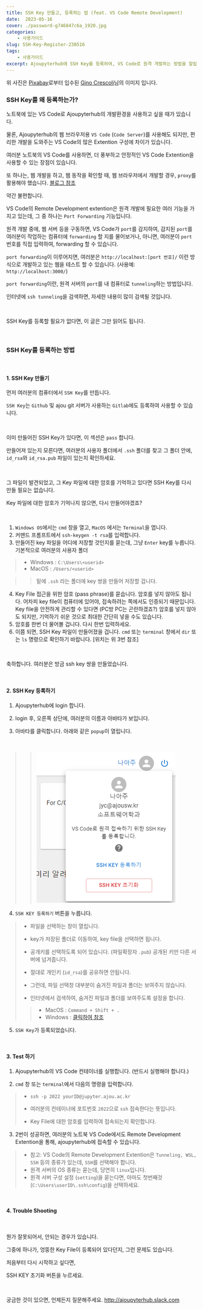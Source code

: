 ```yaml
---
title: SSH Key 만들고, 등록하는 법 (feat. VS Code Remote Development)
date:  2023-05-16
cover: ./password-g746847c6a_1920.jpg
categories: 
    - 사용가이드
slug: SSH-Key-Register-230516
tags:
    - 사용가이드
excerpt: Ajoupyterhub에 SSH Key를 등록하여, VS Code로 원격 개발하는 방법을 알립니다.
---
```


위 사진은 <a href="https://pixabay.com/ko//?utm_source=link-attribution&amp;utm_medium=referral&amp;utm_campaign=image&amp;utm_content=2781614">Pixabay</a>로부터 입수된 <a href="https://pixabay.com/ko/users/absolutvision-6158753/?utm_source=link-attribution&amp;utm_medium=referral&amp;utm_campaign=image&amp;utm_content=2781614">Gino Crescoli</a>님의 이미지 입니다.

### SSH Key를 왜 등록하는가?

노트북에 있는 VS Code로 Ajoupyterhub의 개발환경을 사용하고 싶을 때가 있습니다.

물론, Ajoupyterhub의 웹 브라우저용 `VS Code` (`Code Server`)를 사용해도 되지만, 편리한 개발을 도와주는 VS Code의 많은 Extention 구성에 차이가 있습니다.

여러분 노트북의 VS Code를 사용하면, 더 풍부하고 안정적인 VS Code Extention을 사용할 수 있는 장점이 있습니다.

또 하나는, 웹 개발을 하고, 웹 동작을 확인할 때, 웹 브라우저에서 개발할 경우, `proxy`를 활용해야 했습니다.
[블로그 참조](http://ajoupyterhub.github.io/Web-Dev-and-Test-in-VSCode_221031)


약간 불편합니다.

VS Code의 Remote Development extention은 원격 개발에 필요한 여러 기능을 가지고 있는데, 그 중 하나는 `Port Forwarding` 기능입니다.

원격 개발 중에, 웹 서버 등을 구동하면, VS Code가 `port`를 감지하여, 감지된 `port`를 여러분이 작업하는 컴퓨터에 `forwarding` 할 지를 물어보거나, 아니면, 여러분이 `port` 번호를 직접 입력하여, forwarding 할 수 있습니다.

`port forwarding`이 이루어지면, 여러분은 `http://localhost:[port 번호]/` 이런 방식으로 개발하고 있는 웹을 테스트 할 수 있습니다. (사용예: `http://localhost:3000/`)

`port forwarding`이란, 원격 서버의 `port`를 내 컴퓨터로 `tunneling`하는 방법입니다. 

인터넷에 `ssh tunneling`을 검색하면, 자세한 내용이 많이 검색될 것입니다.

<br/>

SSH Key를 등록할 필요가 없다면, 이 글은 그만 읽어도 됩니다.

<br/>

### SSH Key를 등록하는 방법
<br/>

#### 1. SSH Key 만들기

먼저 여러분의 컴퓨터에서 `SSH Key`를 만듭니다. 

`SSH Key`는 `Github` 및 ajou git 서버가 사용하는 `Gitlab`에도 등록하여 사용할 수 있습니다.

<br/>

이미 만들어진 SSH Key가 있다면, 이 섹션은 `pass` 합니다.

만들어져 있는지 모른다면, 여러분의 사용자 폴더에서 `.ssh` 폴더를 찾고 그 폴더 안에, `id_rsa`와 `id_rsa.pub` 파일이 있는지 확인하세요.

<br/>

그 파일이 발견되었고, 그 Key 파일에 대한 암호를 기억하고 있다면 SSH Key를 다시 만들 필요는 없습니다.

Key 파일에 대한 암호가 기억나지 않으면, 다시 만들어야겠죠?

<br/>

1. `Windows OS`에서는 `cmd` 창을 열고, `MacOS` 에서는 `Terminal`을 엽니다.
2. 커맨드 프롬프트에서 `ssh-keygen -t rsa`를 입력합니다.
3. 만들어진 key 파일을 어디에 저장할 것인지를 묻는데, 그냥 `Enter` key를 누릅니다. 기본적으로 여러분의 사용자 폴더
  > - Windows : `C:\Users\<userid>`
  > - MacOS : `/Users/<userid>`
   
  >> 밑에 `.ssh` 라는 폴더에 key 쌍을 만들어 저장할 겁니다.

4. Key File 접근을 위한 암호 (pass phrase)를 묻습니다. 암호를 넣지 않아도 됩니다. 어차피 key file이 컴퓨터에 있어야, 접속하려는 쪽에서도 인증되기 때문입니다. Key file을 안전하게 관리할 수 있다면 (PC방 PC는 곤란하겠죠?) 암호를 넣지 않아도 되지만, 기억하기 쉬운 것으로 최대한 간단히 넣을 수도 있습니다.
5. 암호를 한번 더 물어볼 겁니다. 다시 한번 입력하세요.
6. 이쯤 되면, SSH Key 파일이 만들어졌을 겁니다. `cmd` 또는 `terminal` 창에서 `dir` 또는 `ls` 명령으로 확인하기 바랍니다.   [위치는 위 3번 참조]

<br/>

축하합니다. 여러분은 방금 ssh key 쌍을 만들었습니다.

<br/>

#### 2. SSH Key 등록하기

1. Ajoupyterhub에 login 합니다.

2. login 후, 오른쪽 상단에, 여러분의 이름과 아바타가 보입니다.

3. 아바타를 클릭합니다. 아래와 같은 `popup`이 열립니다.

<br/>

>> ![popup](./profile_popup.png)

4. `SSH KEY 등록하기` 버튼을 누릅니다.
  > - 파일을 선택하는 창이 열립니다.
  > - key가 저장된 폴더로 이동하여, key file을 선택하면 됩니다.
  > - 공개키를 선택하도록 되어 있습니다. (파일확장자 `.pub`) 공개된 키만 다른 서버에 넘겨줍니다. 
  > - 절대로 개인키 (`id_rsa`)를 공유하면 안됩니다.
  > 
  > - 그런데, 파일 선택창 대부분이 숨겨진 파일과 폴더는 보여주지 않습니다.
  > - 인터넷에서 검색하여, 숨겨진 파일과 폴더를 보여주도록 설정을 합니다.
  >> - MacOS : `Command + Shift + .`
  >> - Windows : [클릭하여 참조](https://support.microsoft.com/en-us/windows/view-hidden-files-and-folders-in-windows-97fbc472-c603-9d90-91d0-1166d1d9f4b5#WindowsVersion=Windows_10)

5. `SSH Key`가 등록되었습니다.

<br/>

#### 3. Test 하기

1. Ajoupyterhub의 VS Code 컨테이너를 실행합니다. (반드시 실행해야 합니다.)

2. `cmd` 창 또는 `terminal`에서 다음의 명령을 입력합니다.
  > - `ssh -p 2022 yourID@jupyter.ajou.ac.kr`
  > 
  > - 여러분의 컨테이너에 포트번호 `2022`으로 `ssh` 접속한다는 뜻입니다.
  > - Key File에 대한 암호를 입력하여 접속되는지 확인합니다.

3. 2번이 성공하면, 여러분의 노트북 VS Code에서도 Remote Development Extention을 통해, ajoupyterhub에 접속할 수 있습니다.
  > - 참고: VS Code의 Remote Development Extention은 `Tunneling, WSL, SSH` 등의 종류가 있는데, `SSH`를 선택해야 합니다.
  > - 원격 서버의 OS 종류는 묻는데, 당연히 `linux`입니다.
  > - 원격 서버 구성 설정 (`setting`)을 묻는다면, 아마도 첫번째것 (`C:\Users\userID\.ssh\config`)을 선택하세요. 


<br/>


#### 4. Trouble Shooting

<br/>

뭔가 잘못되어서, 안되는 경우가 있습니다.

그중에 하나가, 엉뚱한 Key File이 등록되어 있다던지, 그런 문제도 있습니다.

처음부터 다시 시작하고 싶다면,

SSH KEY 초기화 버튼을 누르세요.

<br/>

궁금한 것이 있으면, 언제든지 질문해주세요. http://ajoupyterhub.slack.com


